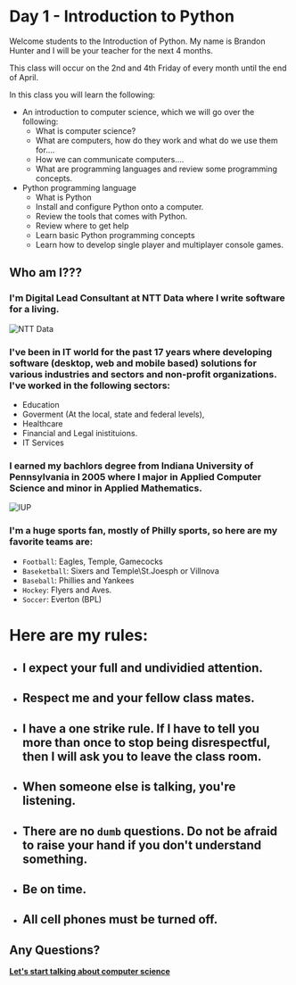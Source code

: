 # Day 1 - Introduction to Python

Welcome students to the Introduction of Python. My name is Brandon Hunter and I will be your teacher for the next 4 months.

This class will occur on the 2nd and 4th Friday of every month until the end of April.

In this class you will learn the following:
- An introduction to computer science, which we will go over the following:
  - What is computer science?
  - What are computers, how do they work and what do we use them for....
  - How we can communicate computers....
  - What are programming languages and review some programming concepts.
- Python programming language
  - What is Python
  - Install and configure Python onto a computer.
  - Review the tools that comes with Python.
  - Review where to get help
  - Learn basic Python programming concepts
  - Learn how to develop single player and multiplayer console games.
## Who am I???

### I'm Digital Lead Consultant at NTT Data where I write software for a living.

![NTT Data](https://iconape.com/wp-content/files/xv/81087/svg/ntt-data-1.svg)

### I've been in IT world for the past 17 years where developing software (desktop, web and mobile based) solutions for various industries and sectors and non-profit organizations. I've worked in the following sectors:
- Education
- Goverment (At the local, state and federal levels), 
- Healthcare 
- Financial and Legal inistituions.  
- IT Services

### I earned my bachlors degree from Indiana University of Pennsylvania in 2005 where I major in Applied Computer Science and minor in Applied Mathematics.

![IUP](https://bloximages.newyork1.vip.townnews.com/indianagazette.com/content/tncms/assets/v3/editorial/c/9c/c9c8120a-806f-11e7-8c6c-0330a211fbd5/5990c6e74d3b3.image.jpg?resize=300%2C300)

### I'm a huge sports fan, mostly of Philly sports, so here are my  favorite teams are:
  - `Football`: Eagles, Temple, Gamecocks
  - `Baseketball`: Sixers and Temple\St.Joesph or Villnova
  - `Baseball`: Phillies and Yankees
  - `Hockey`: Flyers and Aves.
  - `Soccer`: Everton (BPL)
 
# Here are my rules:

- ## I expect your full and undividied attention.
- ## Respect me and your fellow class mates. 

- ## I have a one strike rule. If I have to tell you more than once to stop being disrespectful, then I will ask you to leave the class room.
- ## When someone else is talking, you're listening.
- ## There are no `dumb` questions. Do not be afraid to raise your hand if you don't understand something.

- ## Be on time. 
- ## All cell phones must be turned off.

## Any Questions?

[**Let's start talking about computer science**](https://github.com/brandonmichaelhunter/UMASAV/blob/beetle/Day1/CompSci.md)
